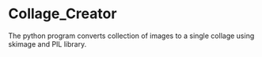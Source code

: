 # Collage_Creator
The python program converts collection of images to a single collage using skimage and PIL library.
